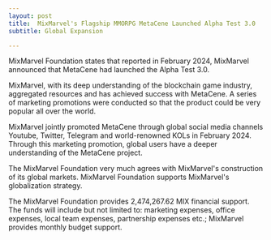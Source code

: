 ```yaml
---
layout: post
title:  MixMarvel's Flagship MMORPG MetaCene Launched Alpha Test 3.0
subtitle: Global Expansion

---
```


MixMarvel Foundation states that reported in February 2024, MixMarvel announced that MetaCene had launched the Alpha Test 3.0.

MixMarvel, with its deep understanding of the blockchain game industry, aggregated resources and has achieved success with MetaCene. A series of marketing promotions were conducted so that the product could be very popular all over the world. 

MixMarvel jointly promoted MetaCene through global social media channels Youtube, Twitter, Telegram and world-renowned KOLs in February 2024. Through this marketing promotion, global users have a deeper understanding of the MetaCene project.

The MixMarvel Foundation very much agrees with MixMarvel's construction of its global markets. MixMarvel Foundation supports MixMarvel's globalization strategy.

The MixMarvel Foundation provides 2,474,267.62 MIX financial support. The funds will include but not limited to: marketing expenses, office expenses, local team expenses, partnership expenses etc.; MixMarvel provides monthly budget support.

